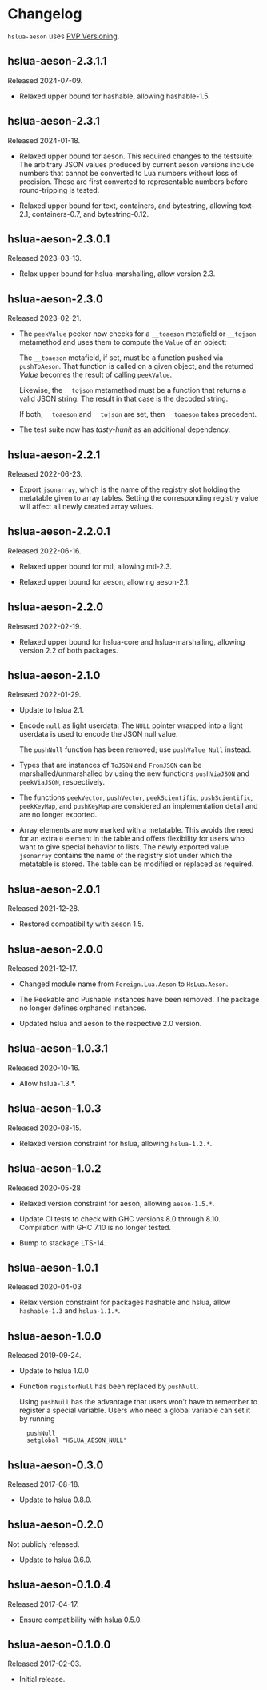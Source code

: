 # Changelog

`hslua-aeson` uses [PVP Versioning][].

## hslua-aeson-2.3.1.1

Released 2024-07-09.

-   Relaxed upper bound for hashable, allowing hashable-1.5.

## hslua-aeson-2.3.1

Released 2024-01-18.

-   Relaxed upper bound for aeson. This required changes to the
    testsuite: The arbitrary JSON values produced by current aeson
    versions include numbers that cannot be converted to Lua
    numbers without loss of precision. Those are first converted
    to representable numbers before round-tripping is tested.

-   Relaxed upper bound for text, containers, and bytestring,
    allowing text-2.1, containers-0.7, and bytestring-0.12.

## hslua-aeson-2.3.0.1

Released 2023-03-13.

-   Relax upper bound for hslua-marshalling, allow version 2.3.

## hslua-aeson-2.3.0

Released 2023-02-21.

-   The `peekValue` peeker now checks for a `__toaeson` metafield
    or `__tojson` metamethod and uses them to compute the `Value`
    of an object:

    The `__toaeson` metafield, if set, must be a function pushed
    via `pushToAeson`. That function is called on a given object,
    and the returned *Value* becomes the result of calling
    `peekValue`.

    Likewise, the `__tojson` metamethod must be a function that
    returns a valid JSON string. The result in that case is the
    decoded string.

    If both, `__toaeson` and `__tojson` are set, then `__toaeson`
    takes precedent.

-   The test suite now has *tasty-hunit* as an additional
    dependency.

## hslua-aeson-2.2.1

Released 2022-06-23.

-   Export `jsonarray`, which is the name of the registry slot
    holding the metatable given to array tables. Setting the
    corresponding registry value will affect all newly created
    array values.

## hslua-aeson-2.2.0.1

Released 2022-06-16.

-   Relaxed upper bound for mtl, allowing mtl-2.3.

-   Relaxed upper bound for aeson, allowing aeson-2.1.

## hslua-aeson-2.2.0

Released 2022-02-19.

-   Relaxed upper bound for hslua-core and hslua-marshalling,
    allowing version 2.2 of both packages.

## hslua-aeson-2.1.0

Released 2022-01-29.

-   Update to hslua 2.1.

-   Encode `null` as light userdata: The `NULL` pointer wrapped
    into a light userdata is used to encode the JSON null value.

    The `pushNull` function has been removed; use
    `pushValue Null` instead.

-   Types that are instances of `ToJSON` and `FromJSON` can be
    marshalled/unmarshalled by using the new functions
    `pushViaJSON` and `peekViaJSON`, respectively.

-   The functions `peekVector`, `pushVector`, `peekScientific`,
    `pushScientific`, `peekKeyMap`, and `pushKeyMap` are
    considered an implementation detail and are no longer
    exported.

-   Array elements are now marked with a metatable. This avoids
    the need for an extra `0` element in the table and offers
    flexibility for users who want to give special behavior to
    lists. The newly exported value `jsonarray` contains the name
    of the registry slot under which the metatable is stored. The
    table can be modified or replaced as required.

## hslua-aeson-2.0.1

Released 2021-12-28.

-   Restored compatibility with aeson 1.5.

## hslua-aeson-2.0.0

Released 2021-12-17.

-   Changed module name from `Foreign.Lua.Aeson` to
    `HsLua.Aeson`.

-   The Peekable and Pushable instances have been removed. The
    package no longer defines orphaned instances.

-   Updated hslua and aeson to the respective 2.0 version.

## hslua-aeson-1.0.3.1

Released 2020-10-16.

-   Allow hslua-1.3.\*.

## hslua-aeson-1.0.3

Released 2020-08-15.

-   Relaxed version constraint for hslua, allowing `hslua-1.2.*`.

## hslua-aeson-1.0.2

Released 2020-05-28

-   Relaxed version constraint for aeson, allowing `aeson-1.5.*`.

-   Update CI tests to check with GHC versions 8.0 through 8.10.
    Compilation with GHC 7.10 is no longer tested.

-   Bump to stackage LTS-14.

## hslua-aeson-1.0.1

Released 2020-04-03

-   Relax version constraint for packages hashable and hslua,
    allow `hashable-1.3` and `hslua-1.1.*`.

## hslua-aeson-1.0.0

Released 2019-09-24.

-   Update to hslua 1.0.0

-   Function `registerNull` has been replaced by `pushNull`.

    Using `pushNull` has the advantage that users won’t have to
    remember to register a special variable. Users who need a
    global variable can set it by running

          pushNull
          setglobal "HSLUA_AESON_NULL"

## hslua-aeson-0.3.0

Released 2017-08-18.

-   Update to hslua 0.8.0.

## hslua-aeson-0.2.0

Not publicly released.

-   Update to hslua 0.6.0.

## hslua-aeson-0.1.0.4

Released 2017-04-17.

-   Ensure compatibility with hslua 0.5.0.

## hslua-aeson-0.1.0.0

Released 2017-02-03.

-   Initial release.

  [PVP Versioning]: https://pvp.haskell.org
